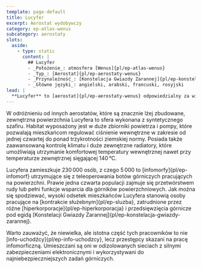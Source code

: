 ```yaml
---
template: page-default
title: Lucyfer
excerpt: Aerostat wydobywczy
category: ep-atlas-wenus
subcategory: aerostaty
slots:
  aside:
    - type: static
      content: |
        ## Lucyfer
        - _Położenie_: atmosfera [Wenus]{pl/ep-atlas-wenus}
        - _Typ_: [Aerostat]{pl/ep-aerostaty-wenus}
        - _Przynależność_: [Konstelacja Gwiazdy Zarannej]{pl/ep-konstelacja-gwiazdy-zarannej}
        - _Główne języki_: angielski, arabski, francuski, rosyjski
lead: |
  **Lucyfer** to [aerostat]{pl/ep-aerostaty-wenus} odpowiedzialny za większość wydobycia surowców z [powierzchni Wenus]{pl/ep-atlas-wenus-powierzchnia}, a zarazem najbardziej mobilny pod względem wysokości. Został zaprojektowany tak, by móc poruszać się pomiędzy wysokościami 60 a 40 kilometrów, szukając poziomów, na których prędkości wiatrów są wystarczająco niskie, by umożliwić mu łatwe utrzymanie pozycji nad wybranym miejscem. Wtedy opuszcza linę cumowniczą na powierzchnię, by rozmieścić sprzęt i górników, a potem odebrać ich wraz z urobkiem.
---
```

W odróżnieniu od innych aerostatów, które są znacznie lżej zbudowane, zewnętrzna powierzchnia Lucyfera to sfera wykonana z syntetycznego szafiru. Habitat wyposażony jest w duże zbiorniki powietrza i pompy, które pozwalają mieszkańcom regulować ciśnienie wewnętrzne w zakresie od jednej czwartej do ponad trzykrotności ziemskiej normy. Posiada także zaawansowaną kontrolę klimatu i duże zewnętrzne radiatory, które umożliwiają utrzymanie komfortowej temperatury wewnętrznej nawet przy temperaturze zewnętrznej sięgającej 140 °C.

Lucyfera zamieszkuje 230 000 osób, z czego 5 000 to [infomorfy]{pl/ep-infomorf} utrzymujące się z teleoperowania botów górniczych pracujących na powierzchni. Prawie jedna czwarta populacji zajmuje się przetwórstwem rudy lub pełni funkcje wsparcia dla górników powierzchniowych. Jak można się spodziewać, wysoki odsetek mieszkańców Lucyfera stanowią osoby pracujące na [kontrakcie służebnym]{pl/ep-sluzba}, zatrudnione przez różne [hiperkorporacje]{pl/ep-hiperkorporacja} i przedsięwzięcia górnicze pod egidą [Konstelacji Gwiazdy Zarannej]{pl/ep-konstelacja-gwiazdy-zarannej}.

Warto zauważyć, że niewielka, ale istotna część tych pracowników to nie [info-uchodźcy]{pl/ep-info-uchodzcy}, lecz przestępcy skazani na pracę infomorficzną. Umieszczani są oni w odizolowanych sieciach z silnymi zabezpieczeniami elektronicznymi i wykorzystywani do najniebezpieczniejszych zadań górniczych.
